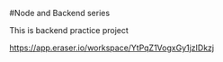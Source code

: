 #Node and Backend series

This is backend practice project

https://app.eraser.io/workspace/YtPqZ1VogxGy1jzIDkzj